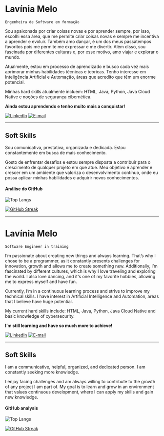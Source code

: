# Lavínia Melo

`Engenheira de Software em formação`
 
 Sou apaixonada por criar coisas novas e por aprender sempre, por isso, escolhi essa área, que me permite criar coisas novas e sempre me incentiva a aprender e evoluir. 
 Também amo dançar, é um dos meus passatempos favoritos pois me permite me expressar e me divertir. Além disso, sou fascinada por diferentes culturas e, por esse motivo, amo viajar e explorar o mundo.
 
 Atualmente, estou em processo de aprendizado e busco cada vez mais aprimorar minhas habilidades técnicas e teóricas. Tenho interesse em Inteligência Artificial e Automação, áreas que acredito que têm um enorme potencial.
 
 Minhas hard skills atualmente incluem: HTML, Java, Python, Java Cloud Native e noções de segurança cibernética.
 
 **Ainda estou aprendendo e tenho muito mais a conquistar!**

 [![LinkedIn](https://img.shields.io/badge/LinkedIn-0077B5?style=for-the-badge&logo=linkedin&logoColor=white)](https://www.linkedin.com/in/lavínia-melo-735a4a2a9/)
 [![E-mail](https://img.shields.io/badge/-Email-000?style=for-the-badge&logo=microsoft-outlook&logoColor=007BFF)](mailto:lavinia.p.a.melo@gmail.com)

 ---
 
 ## Soft Skills
 
 Sou comunicativa, prestativa, organizada e dedicada. Estou constantemente em busca de mais conhecimento.
 
 Gosto de enfrentar desafios e estou sempre disposta a contribuir para o crescimento de qualquer projeto em que atue. Meu objetivo é aprender e crescer em um ambiente que valoriza o desenvolvimento contínuo, onde eu possa aplicar minhas habilidades e adquirir novos conhecimentos.

#### Análise do GitHub

![Top Langs](https://github-readme-stats-git-masterrstaa-rickstaa.vercel.app/api/top-langs/?username=m0rgan7&layout=compact&bg_color=000&border_color=30A3DC&title_color=E94D5F&text_color=FFF)

<!-- ![GitHub Stats](https://github-readme-stats.vercel.app/api?username=m0rgan7&theme=transparent&bg_color=000&border_color=30A3DC&show_icons=true&icon_color=30A3DC&title_color=E94D5F&text_color=FFF) -->

[![GitHub Streak](https://streak-stats.demolab.com/?user=m0rgan7&theme=bear&background=000000&border=30A3DC&dates=FFFFFF&fire=E94D5F&ring=E94D5F)](https://git.io/streak-stats)

 ---


 
 
 # Lavínia Melo

 `Software Engineer in training`
 
 I’m passionate about creating new things and always learning. That’s why I chose to be a programmer, as it constantly presents challenges for innovation, growth and allows me to create something new. 
 Additionally, I’m fascinated by different cultures, which is why I love traveling and exploring the world. I also love dancing, and it's one of my favorite hobbies, allowing me to express myself and have fun.
 
 Currently, I’m in a continuous learning process and strive to improve my technical skills. I have interest in Artificial Intelligence and Automation, areas that I believe have huge potential.
 
 My current hard skills include: HTML, Java, Python, Java Cloud Native and basic knowledge of cybersecurity. 
 
 **I’m still learning and have so much more to achieve!**

 [![LinkedIn](https://img.shields.io/badge/LinkedIn-0077B5?style=for-the-badge&logo=linkedin&logoColor=white)](https://www.linkedin.com/in/lavínia-melo-735a4a2a9/)
 [![E-mail](https://img.shields.io/badge/-Email-000?style=for-the-badge&logo=microsoft-outlook&logoColor=007BFF)](mailto:lavinia.p.a.melo@gmail.com)

 ---
 
 ## Soft Skills
 
 I am a communicative, helpful, organized, and dedicated person. I am constantly seeking more knowledge.
 
 I enjoy facing challenges and am always willing to contribute to the growth of any project I am part of. My goal is to learn and grow in an environment that values continuous development, where I can apply my skills and gain new knowledge.

 #### GitHub analysis

![Top Langs](https://github-readme-stats-git-masterrstaa-rickstaa.vercel.app/api/top-langs/?username=m0rgan7&layout=compact&bg_color=000&border_color=30A3DC&title_color=E94D5F&text_color=FFF)

<!-- ![GitHub Stats](https://github-readme-stats.vercel.app/api?username=m0rgan7&theme=transparent&bg_color=000&border_color=30A3DC&show_icons=true&icon_color=30A3DC&title_color=E94D5F&text_color=FFF) -->

[![GitHub Streak](https://streak-stats.demolab.com/?user=m0rgan7&theme=bear&background=000000&border=30A3DC&dates=FFFFFF&fire=E94D5F&ring=E94D5F)](https://git.io/streak-stats)


 
<!--

Here are some ideas to get you started:

- 🔭 I’m currently working on ...
- 🌱 I’m currently learning ...
- 👯 I’m looking to collaborate on ...
- 🤔 I’m looking for help with ...
- 💬 Ask me about ...
- ⚡ Fun fact: ...
-->
